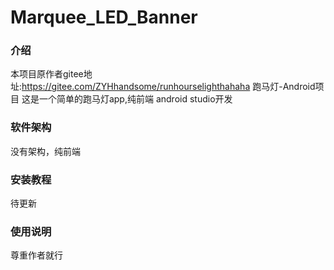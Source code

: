 # Marquee_LED_Banner

### 介绍
本项目原作者gitee地址:https://gitee.com/ZYHhandsome/runhourselighthahaha
跑马灯-Android项目
这是一个简单的跑马灯app,纯前端 android studio开发

### 软件架构

没有架构，纯前端

### 安装教程

待更新

### 使用说明

尊重作者就行


